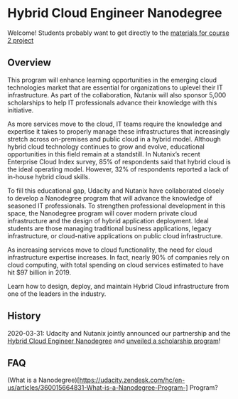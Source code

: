 # Hybrid Cloud Engineer Nanodegree

Welcome! Students probably want to get directly to the [materials for course 2 project](course/2/project/)

## Overview

This program will enhance learning opportunities in the emerging cloud technologies market that are essential for organizations to uplevel their IT infrastructure. As part of the collaboration, Nutanix will also sponsor 5,000 scholarships to help IT professionals advance their knowledge with this initiative.

As more services move to the cloud, IT teams require the knowledge and expertise it takes to properly manage these infrastructures that increasingly stretch across on-premises and public cloud in a hybrid model. Although hybrid cloud technology continues to grow and evolve, educational opportunities in this field remain at a standstill. In Nutanix’s recent Enterprise Cloud Index survey, 85% of respondents said that hybrid cloud is the ideal operating model. However, 32% of respondents reported a lack of in-house hybrid cloud skills.

To fill this educational gap, Udacity and Nutanix have collaborated closely to develop a Nanodegree program that will advance the knowledge of seasoned IT professionals. To strengthen professional development in this space, the Nanodegree program will cover modern private cloud infrastructure and the design of hybrid application deployment. Ideal students are those managing traditional business applications, legacy infrastructure, or cloud-native applications on public cloud infrastructure.

As increasing services move to cloud functionality, the need for cloud infrastructure expertise increases. In fact, nearly 90% of companies rely on cloud computing, with total spending on cloud services estimated to have hit $97 billion in 2019.

Learn how to design, deploy, and maintain Hybrid Cloud infrastructure from one of the leaders in the industry.

## History

2020-03-31: Udacity and Nutanix jointly announced our partnership and the [Hybrid Cloud Engineer Nanodegree](https://www.nutanix.com/press-releases/2020/nutanix-partners-with-udacity-to-offer-hybrid-cloud-nanodegree-program) and [unveiled a scholarship program](https://www.udacity.com/scholarships/nutanix-hybrid-cloud-scholarship-program)!

## FAQ

(What is a Nanodegree)[https://udacity.zendesk.com/hc/en-us/articles/360015664831-What-is-a-Nanodegree-Program-] Program?
